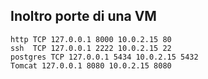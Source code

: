 ## Inoltro porte di una VM

```
http TCP 127.0.0.1 8000 10.0.2.15 80
ssh  TCP 127.0.0.1 2222 10.0.2.15 22
postgres TCP 127.0.0.1 5434 10.0.2.15 5432
Tomcat 127.0.0.1 8080 10.0.2.15 8080
```
